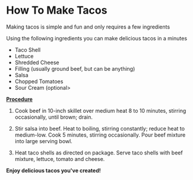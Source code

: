 # How To Make Tacos
<p1> Making tacos is simple and fun and only requires a few ingredients <p1>

<p1> Using the following ingredients you can make delicious tacos in a minutes <p>
<ul>
  <li>Taco Shell</li>
  <li>Lettuce</li>
  <li>Shredded Cheese</li>
  <li>Filling (usually ground beef, but can be anything)</li>
  <li>Salsa</li>
  <li>Chopped Tomatoes</li>
  <li>Sour Cream (optional> </li>
</ul>

<p><u><b> Procedure </b></u></p>
<ol type="1">
  <li>Cook beef in 10-inch skillet over medium heat 8 to 10 minutes, stirring occasionally, until brown; drain. </li>
  <p> </p>
  <li>Stir salsa into beef. Heat to boiling, stirring constantly; reduce heat to medium-low. Cook 5 minutes, stirring occasionally. Pour beef mixture into large serving bowl.</li>
  <p> </p>
  <li>Heat taco shells as directed on package. Serve taco shells with beef mixture, lettuce, tomato and cheese.</li>
</ol>
  
  <p><b> Enjoy delicious tacos you've created!</b></p>
